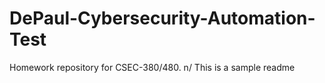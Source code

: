 # DePaul-Cybersecurity-Automation-Test
Homework repository for CSEC-380/480. n/
This is a sample readme
